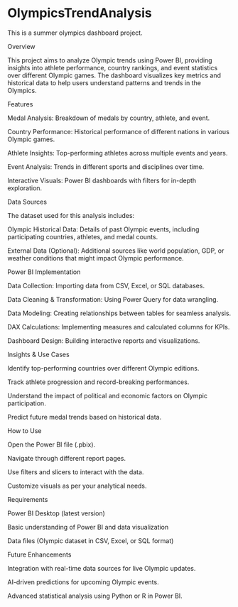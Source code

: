 # OlympicsTrendAnalysis
This is a summer olympics dashboard project.

Overview

This project aims to analyze Olympic trends using Power BI, providing insights into athlete performance, country rankings, and event statistics over different Olympic games. The dashboard visualizes key metrics and historical data to help users understand patterns and trends in the Olympics.

Features

Medal Analysis: Breakdown of medals by country, athlete, and event.

Country Performance: Historical performance of different nations in various Olympic games.

Athlete Insights: Top-performing athletes across multiple events and years.

Event Analysis: Trends in different sports and disciplines over time.

Interactive Visuals: Power BI dashboards with filters for in-depth exploration.

Data Sources

The dataset used for this analysis includes:

Olympic Historical Data: Details of past Olympic events, including participating countries, athletes, and medal counts.

External Data (Optional): Additional sources like world population, GDP, or weather conditions that might impact Olympic performance.

Power BI Implementation

Data Collection: Importing data from CSV, Excel, or SQL databases.

Data Cleaning & Transformation: Using Power Query for data wrangling.

Data Modeling: Creating relationships between tables for seamless analysis.

DAX Calculations: Implementing measures and calculated columns for KPIs.

Dashboard Design: Building interactive reports and visualizations.

Insights & Use Cases

Identify top-performing countries over different Olympic editions.

Track athlete progression and record-breaking performances.

Understand the impact of political and economic factors on Olympic participation.

Predict future medal trends based on historical data.

How to Use

Open the Power BI file (.pbix).

Navigate through different report pages.

Use filters and slicers to interact with the data.

Customize visuals as per your analytical needs.

Requirements

Power BI Desktop (latest version)

Basic understanding of Power BI and data visualization

Data files (Olympic dataset in CSV, Excel, or SQL format)

Future Enhancements

Integration with real-time data sources for live Olympic updates.

AI-driven predictions for upcoming Olympic events.

Advanced statistical analysis using Python or R in Power BI.


